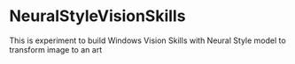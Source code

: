 # NeuralStyleVisionSkills
This is experiment to build Windows Vision Skills with Neural Style model to transform image to an art

